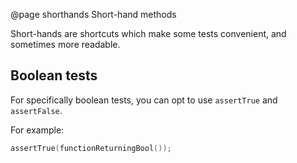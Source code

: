 @page shorthands Short-hand methods

Short-hands are shortcuts which make some tests convenient, and 
sometimes more readable.

## Boolean tests

For specifically boolean tests, you can opt to use ``assertTrue``
and ``assertFalse``.

For example:

````cpp
assertTrue(functionReturningBool());
````
